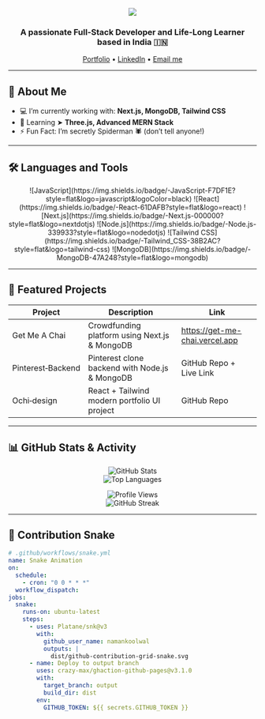 <p align="center">
  <img src="https://capsule-render.vercel.app/api?text=Hey%20There!%20I’m%20Naman%20Khandelwal&animation=waving&color=gradient&height=100" />
</p>

<h3 align="center">A passionate Full‑Stack Developer and Life‑Long Learner based in India 🇮🇳</h3>

<p align="center">
  <a href="https://portfolio-namank.vercel.app" target="_blank">Portfolio</a> •
  <a href="https://www.linkedin.com/in/naman-khandelwal-568971189/" target="_blank">LinkedIn</a> •
  <a href="mailto:namankoolwal1411@gmail.com">Email me</a>
</p>

---

## 🧠 About Me

- 💻 I’m currently working with: **Next.js, MongoDB, Tailwind CSS**
- 🌱 Learning ➤ **Three.js, Advanced MERN Stack**
- ⚡ Fun Fact: I’m secretly Spiderman 🕷️ (don’t tell anyone!)

---

## 🛠️ Languages and Tools

<p align="center">
  <!-- Add shields for your tech stack -->
  ![JavaScript](https://img.shields.io/badge/-JavaScript-F7DF1E?style=flat&logo=javascript&logoColor=black)
  ![React](https://img.shields.io/badge/-React-61DAFB?style=flat&logo=react)
  ![Next.js](https://img.shields.io/badge/-Next.js-000000?style=flat&logo=nextdotjs)
  ![Node.js](https://img.shields.io/badge/-Node.js-339933?style=flat&logo=nodedotjs)
  ![Tailwind CSS](https://img.shields.io/badge/-Tailwind_CSS-38B2AC?style=flat&logo=tailwind-css)
  ![MongoDB](https://img.shields.io/badge/-MongoDB-47A248?style=flat&logo=mongodb)
</p>

---

## 📌 Featured Projects

| Project                  | Description                                       | Link                          |
|--------------------------|---------------------------------------------------|-------------------------------|
| Get Me A Chai            | Crowdfunding platform using Next.js & MongoDB      | https://get-me-chai.vercel.app |
| Pinterest‑Backend        | Pinterest clone backend with Node.js & MongoDB     | GitHub Repo + Live Link       |
| Ochi‑design              | React + Tailwind modern portfolio UI project       | GitHub Repo                    |

---

## 📊 GitHub Stats & Activity

<p align="center">
  <img src="https://github-readme-stats.vercel.app/api?username=namankoolwal&show_icons=true&theme=radical" alt="GitHub Stats" />
  <br/>
  <img src="https://github-readme-stats.vercel.app/api/top-langs/?username=namankoolwal&layout=compact&theme=radical" alt="Top Languages" />
</p>

<p align="center">
  <img src="https://komarev.com/ghpvc/?username=namankoolwal&style=flat" alt="Profile Views" />
  <br/>
  <img src="https://github-readme-streak-stats.herokuapp.com?user=namankoolwal&theme=radical" alt="GitHub Streak" />
</p>

---

## 🐍 Contribution Snake

```yaml
# .github/workflows/snake.yml
name: Snake Animation
on:
  schedule:
    - cron: "0 0 * * *"
  workflow_dispatch:
jobs:
  snake:
    runs-on: ubuntu-latest
    steps:
      - uses: Platane/snk@v3
        with:
          github_user_name: namankoolwal
          outputs: |
            dist/github-contribution-grid-snake.svg
      - name: Deploy to output branch
        uses: crazy-max/ghaction-github-pages@v3.1.0
        with:
          target_branch: output
          build_dir: dist
        env:
          GITHUB_TOKEN: ${{ secrets.GITHUB_TOKEN }}
